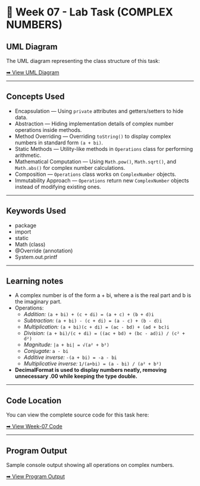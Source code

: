 # 📄 Week 07 - Lab Task (COMPLEX NUMBERS) 

## UML Diagram

The UML diagram representing the class structure of this task:

[➡ View UML Diagram](./uml.png)

---

## Concepts Used

- Encapsulation — Using `private` attributes and getters/setters to hide data.
- Abstraction — Hiding implementation details of complex number operations inside methods.
- Method Overriding — Overriding `toString()` to display complex numbers in standard form `(a + bi)`.
- Static Methods — Utility-like methods in `Operations` class for performing arithmetic.
- Mathematical Computation — Using `Math.pow()`, `Math.sqrt()`, and `Math.abs()` for complex number calculations.
- Composition — `Operations` class works on `ComplexNumber` objects.
- Immutability Approach — `Operations` return new `ComplexNumber` objects instead of modifying existing ones.

---

## Keywords Used

- package
- import
- static
- Math (class)
- @Override (annotation)
- System.out.printf

---

## Learning notes

- A complex number is of the form a + bi, where a is the real part and b is the imaginary part.
- Operations:
  - *Addition:* `(a + bi) + (c + di) = (a + c) + (b + d)i`
  - *Subtraction:* `(a + bi) - (c + di) = (a - c) + (b - d)i`
  - *Multiplication:* `(a + bi)(c + di) = (ac - bd) + (ad + bc)i`
  - *Division:* `(a + bi)/(c + di) = ((ac + bd) + (bc - ad)i) / (c² + d²)`
  - *Magnitude:* `|a + bi| = √(a² + b²)`
  - *Conjugate:* `a - bi`
  - *Additive inverse:* `-(a + bi) = -a - bi`
  - *Multiplicative inverse:* `1/(a+bi) = (a - bi) / (a² + b²)`
- **DecimalFormat is used to display numbers neatly, removing unnecessary .00 while keeping the type double.**
---

## Code Location

You can view the complete source code for this task here:

[➡ View Week-07 Code](./code)

---

## Program Output

Sample console output showing all operations on complex numbers.

[➡ View Program Output](./output.png)
